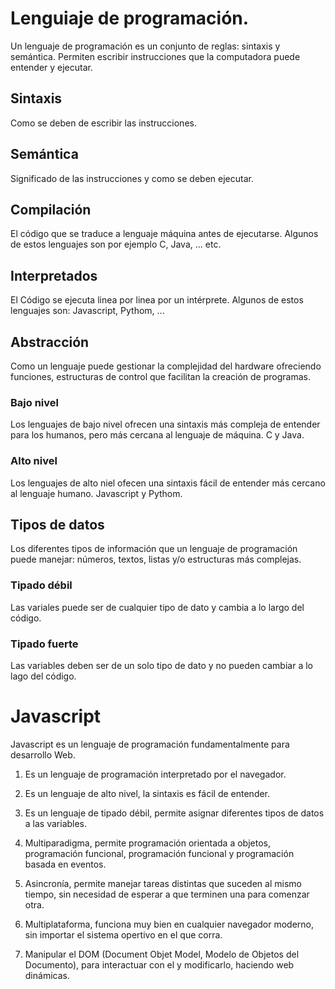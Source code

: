 # Lenguiaje de programación.
Un lenguaje de programación es un conjunto de reglas: sintaxis y semántica.
Permiten escribir instrucciones que la computadora puede entender y ejecutar.

## Sintaxis
Como se deben de escribir las instrucciones.

## Semántica
Significado de las instrucciones y como se deben ejecutar.

## Compilación
El código que se traduce a lenguaje máquina antes de ejecutarse. Algunos de estos lenguajes son por ejemplo C, Java, ... etc.

## Interpretados
El Código se ejecuta linea por linea por un intérprete. Algunos de estos lenguajes son: Javascript, Pythom, ...

## Abstracción
Como un lenguaje puede gestionar la complejidad del hardware ofreciendo funciones, estructuras de control que facilitan la creación de programas.

### Bajo nivel
Los lenguajes de bajo nivel ofrecen una sintaxis más compleja de entender para los humanos, pero más cercana al lenguaje de máquina. C y Java.

### Alto nivel
Los lenguajes de alto niel ofecen una sintaxis fácil de entender más cercano al lenguaje humano. Javascript y Pythom.

## Tipos de datos
Los diferentes tipos de información que un lenguaje de programación puede manejar: números, textos, listas y/o estructuras más complejas.

### Tipado débil
Las variales puede ser de cualquier tipo de dato y cambia a lo largo del código.

### Tipado fuerte
Las variables deben ser de un solo tipo de dato y no pueden cambiar a lo lago del código.



# Javascript
Javascript es un lenguaje de programación fundamentalmente para desarrollo Web.

1. Es un lenguaje de programación interpretado por el navegador.

2. Es un lenguaje de alto nivel, la sintaxis es fácil de entender.
3. Es un lenguaje de tipado débil, permite asignar diferentes tipos de datos a las variables.
4. Multiparadigma, permite programación orientada a objetos, programación funcional, programación funcional y programación basada en eventos.
5. Asincronía, permite manejar tareas distintas que suceden al mismo tiempo, sin necesidad de esperar a que terminen una para comenzar otra.
6. Multiplataforma, funciona muy bien en cualquier navegador moderno, sin importar el sistema opertivo en el que corra.
7. Manipular el DOM (Document Objet Model, Modelo de Objetos del Documento), para interactuar con el y modificarlo, haciendo web dinámicas.